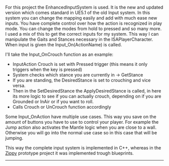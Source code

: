 For this project the EnhancedInputSystem is used. It is the new and updated version which comes standard in UE5.1 of the old Input system. In this system you can change the mapping easily and add with much ease new inputs. You have complete control over how the action is recognized in play mode. You can change the modes from hold to pressed and so many more. I used a mix of this to get the correct inputs for my system. This way I can manipulate the Gaits and Stances necessary in the ISAPlayerCharacter. When input is given the Input_On(ActionName) is called. 

I'll take the Input_OnCrouch function as an example:  
- InputAction Crouch is set with Pressed trigger (this means it only triggers when the key is pressed)
- System checks which stance you are currently in -> GetStance
- If you are standing, the DesiredStance is set to crouching and vice versa.
- Then in the SetDesiredStance the ApplyDesiredStance is called, in here its more logic to see if you can actually crouch, depending on if you are Grounded or InAir or if you want to roll.
- Calls Crouch or UnCrouch function accordingly

Some Input_OnAction have multiple use cases. This way you save on the amount of buttons you have to use to control your player. For example the Jump action also activates the Mantle logic when you are close to a wall. Otherwise you will go into the normal use case so in this case that will be jumping.

This way the complete input system is implemented in C++, whereas in the [Zippy](Resources) prototype project it was implemented trough blueprints. 

---